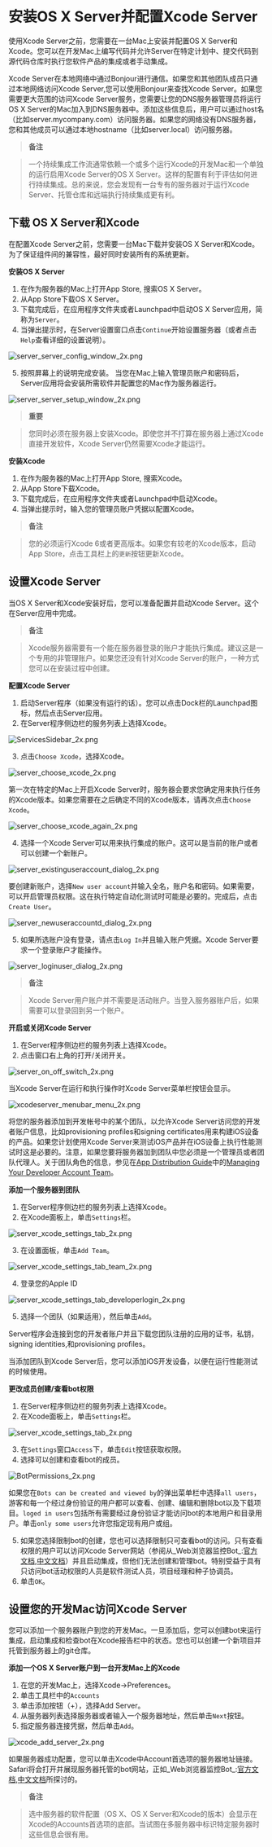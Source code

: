 # 安装OS X Server并配置Xcode Server
使用Xcode Server之前，您需要在一台Mac上安装并配置OS X Server和Xcode。您可以在开发Mac上编写代码并允许Server在特定计划中、提交代码到源代码仓库时执行您软件产品的集成或者手动集成。

Xcode Server在本地网络中通过Bonjour进行通信。如果您和其他团队成员只通过本地网络访问Xcode Server,您可以使用Bonjour来查找Xcode Server。如果您需要更大范围的访问Xcode Server服务，您需要让您的DNS服务器管理员将运行OS X Server的Mac加入到DNS服务器中。添加这些信息后，用户可以通过host名（比如server.mycompany.com）访问服务器。如果您的网络没有DNS服务器，您和其他成员可以通过本地hostname（比如server.local）访问服务器。

> **备注**

> 一个持续集成工作流通常依赖一个或多个运行Xcode的开发Mac和一个单独的运行启用Xcode Server的OS X Server。这样的配置有利于评估如何进行持续集成。总的来说，您会发现有一台专有的服务器对于运行Xcode Server、托管仓库和远端执行持续集成更有利。

## 下载 OS X Server和Xcode
在配置Xcode Server之前，您需要一台Mac下载并安装OS X Server和Xcode。为了保证组件间的兼容性，最好同时安装所有的系统更新。

**安装OS X Server**

1. 在作为服务器的Mac上打开App Store, 搜索OS X Server。
2. 从App Store下载OS X Server。
3. 下载完成后，在应用程序文件夹或者Launchpad中启动OS X Server应用，简称为`Server`。
4. 当弹出提示时，在Server设置窗口点击`Continue`开始设置服务器（或者点击`Help`查看详细的设置说明）。

  ![server_server_config_window_2x.png](resources/74EF1AF4A6A4E780435438DE8C815E82.png)
  
5. 按照屏幕上的说明完成安装。
  当您在Mac上输入管理员账户和密码后，Server应用将会安装所需软件并配置您的Mac作为服务器运行。
  
  ![server_server_setup_window_2x.png](resources/A6028B7949C082D80DEDB7656FB33069.png)

> **重要**

> 您同时必须在服务器上安装Xcode。即使您并不打算在服务器上通过Xcode直接开发软件，Xcode Server仍然需要Xcode才能运行。

**安装Xcode**

1. 在作为服务器的Mac上打开App Store, 搜索Xcode。
2. 从App Store下载Xcode。
3. 下载完成后，在应用程序文件夹或者Launchpad中启动Xcode。
4. 当弹出提示时，输入您的管理员账户凭据以配置Xcode。

> **备注**

> 您的必须运行Xcode 6或者更高版本。如果您有较老的Xcode版本，启动App Store，点击工具栏上的`更新`按钮更新Xcode。

## 设置Xcode Server
当OS X Server和Xcode安装好后，您可以准备配置并启动Xcode Server。这个在Server应用中完成。

> **备注**

> Xcode服务器需要有一个能在服务器登录的账户才能执行集成。建议这是一个专用的非管理账户。如果您还没有针对Xcode Server的账户，一种方式您可以在安装过程中创建。

**配置Xcode Server**

1. 启动Server程序（如果没有运行的话）。您可以点击Dock栏的Launchpad图标，然后点击Server应用。
2. 在Server程序侧边栏的服务列表上选择Xcode。

  ![ServicesSidebar_2x.png](resources/FA6F1209716C9E001AFC404522730A50.png)
  
3. 点击`Choose Xcode`，选择Xcode。

  ![server_choose_xcode_2x.png](resources/D6784BEA74220E669A1EE205C2B7AAF6.png)
  
  第一次在特定的Mac上开启Xcode Server时，服务器会要求您确定用来执行任务的Xcode版本。如果您需要在之后确定不同的Xcode版本，请再次点击`Choose Xcode`。
  
  ![server_choose_xcode_again_2x.png](resources/8F71DA8881BD390FBCBF1E5B7CD1AD6E.png)
  
4. 选择一个Xcode Server可以用来执行集成的账户。这可以是当前的账户或者可以创建一个新账户。

  ![server_existinguseraccount_dialog_2x.png](resources/4B8C94B2F24FA3331CAC70C66A146430.png)
  
  要创建新账户，选择`New user account`并输入全名，账户名和密码。如果需要，可以开启管理员权限。这在执行特定自动化测试时可能是必要的。完成后，点击`Create User`。
  
  ![server_newuseraccountd_dialog_2x.png](resources/A97E49510F222EF3F54B83C7DBDA800A.png)
  
5. 如果所选账户没有登录，请点击`Log In`并且输入账户凭据。Xcode Server要求一个登录账户才能操作。

  ![server_loginuser_dialog_2x.png](resources/966B40841389C49BC1BA8D330B99317C.png)

  > **备注**
  
  > Xcode Server用户账户并不需要是活动账户。当登入服务器账户后，如果需要可以登录回到另一个账户。  

**开启或关闭Xcode Server**

1. 在Server程序侧边栏的服务列表上选择Xcode。
2. 点击窗口右上角的打开/关闭开关。

  ![server_on_off_switch_2x.png](resources/82230AE7DB6B7410707FD6017C254CCB.png)
  
   当Xcode Server在运行和执行操作时Xcode Server菜单栏按钮会显示。
   
  ![xcodeserver_menubar_menu_2x.png](resources/6510F0AB49B50494D4E6FF1437F724F0.png)

将您的服务器添加到开发帐号中的某个团队，以允许Xcode Server访问您的开发者账户信息，比如provisioning profiles和signing certificates用来构建iOS设备的产品。如果您计划使用Xcode Server来测试iOS产品并在iOS设备上执行性能测试时这是必要的。注意，如果您要将服务器加到团队中您必须是一个管理员或者团队代理人。关于团队角色的信息，参见在[App Distribution Guide](https://developer.apple.com/library/content/documentation/IDEs/Conceptual/AppDistributionGuide/Introduction/Introduction.html#//apple_ref/doc/uid/TP40012582)中的[Managing Your Developer Account Team](https://developer.apple.com/library/content/documentation/IDEs/Conceptual/AppDistributionGuide/ManagingYourTeam/ManagingYourTeam.html#//apple_ref/doc/uid/TP40012582-CH16)。

**添加一个服务器到团队**

1. 在Server程序侧边栏的服务列表上选择Xcode。
2. 在Xcode面板上，单击`Settings`栏。

  ![server_xcode_settings_tab_2x.png](resources/2DFDC71A4B899839AEF0FA691194ADBA.png)
  
3. 在设置面板，单击`Add Team`。

  ![server_xcode_settings_tab_team_2x.png](resources/F8CAF41C319C0344555862583DF4474C.png)
  
4. 登录您的Apple ID

  ![server_xcode_settings_tab_developerlogin_2x.png](resources/48E6A307600DDA86D33FAFDA72E475CA.png)
  
5. 选择一个团队（如果适用），然后单击`Add`。

  Server程序会连接到您的开发者账户并且下载您团队注册的应用的证书，私钥，signing identities,和provisioning profiles。
  
当添加团队到Xcode Server后，您可以添加iOS开发设备，以便在运行性能测试的时候使用。

**更改成员创建/查看bot权限**

1. 在Server程序侧边栏的服务列表上选择Xcode。
2. 在Xcode面板上，单击`Settings`栏。

  ![server_xcode_settings_tab_2x.png](resources/2DFDC71A4B899839AEF0FA691194ADBA.png)
  
3. 在`Settings`窗口`Access`下，单击`Edit`按钮获取权限。
4. 选择可以创建和查看bot的成员。

  ![BotPermissions_2x.png](resources/E036E165141A531D1C655700D8140AD8.png)
  
  如果您在`Bots can be created and viewed by`的弹出菜单栏中选择`all users`，游客和每一个经过身份验证的用户都可以查看、创建、编辑和删除bot以及下载项目。`loged in users`包括所有需要经过身份验证才能访问bot的本地用户和目录用户。单击`only some users`允许您指定现有用户或组。
  
5. 如果您选择限制bot的创建，您也可以选择限制只可查看bot的访问。只有查看权限的用户可以访问Xcode Server网站（参阅从_Web浏览器监控Bot_:[官方文档](https://developer.apple.com/library/content/documentation/IDEs/Conceptual/xcode_guide-continuous_integration/MonitorBotsandDownloadProductsfromaWebBrowser.html#//apple_ref/doc/uid/TP40013292-CH10-SW1),[中文文档](7.md)）并且启动集成，但他们无法创建和管理bot。特别受益于具有只访问bot活动权限的人员是软件测试人员，项目经理和种子协调员。
6. 单击`OK`。

## 设置您的开发Mac访问Xcode Server
您可以添加一个服务器账户到您的开发Mac。一旦添加后，您可以创建bot来运行集成，启动集成和检查bot在Xcode报告栏中的状态。您也可以创建一个新项目并托管到服务器上的git仓库。

**添加一个OS X Server账户到一台开发Mac上的Xcode**

1. 在您的开发Mac上，选择Xcode->Preferences。
2. 单击工具栏中的`Accounts`
3. 单击添加按钮（+），选择Add Server。
4. 从服务器列表选择服务器或者输入一个服务器地址，然后单击`Next`按钮。
5. 指定服务器连接凭据，然后单击`Add`。

  ![xcode_add_server_2x.png](resources/890DEE6A0B5339EB35BA264C460FBDC8.png)
  
  如果服务器成功配置，您可以单击Xcode中Account首选项的服务器地址链接。Safari将会打开并展现服务器托管的bot网站，正如_Web浏览器监控Bot_:[官方文档](https://developer.apple.com/library/content/documentation/IDEs/Conceptual/xcode_guide-continuous_integration/MonitorBotsandDownloadProductsfromaWebBrowser.html#//apple_ref/doc/uid/TP40013292-CH10-SW1),[中文文档](7.md)所探讨的。

> **备注**

> 选中服务器的软件配置（OS X、OS X Server和Xcode的版本）会显示在Xcode的Accounts首选项的底部。当试图在多服务器中标识特定服务器时这些信息会很有用。